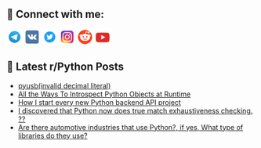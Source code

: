 ## 🔎 Connect with me:
[<img src="https://github.com/bullbesh/bullbesh/blob/main/images/Telegram.png" width="32" height="32" />](https://t.me/bullbesh)
[<img src="https://github.com/bullbesh/bullbesh/blob/main/images/VK.png" width="32" height="32" />](https://vk.com/bullbesh)
[<img src="https://github.com/bullbesh/bullbesh/blob/main/images/Twitter.png" width="32" height="32" />](https://twitter.com/bullbesh1)
[<img src="https://github.com/bullbesh/bullbesh/blob/main/images/Instagram.png" width="32" height="32" />](https://www.instagram.com/bullbesh)
[<img src="https://github.com/bullbesh/bullbesh/blob/main/images/Reddit.png" width="32" height="32" />](https://www.reddit.com/user/bullbesh)
[<img src="https://github.com/bullbesh/bullbesh/blob/main/images/YouTube.png" width="32" height="32" />](https://www.youtube.com/channel/UCtfjRs6uzgq5mfm8S06WTcg)

## 📕 Latest r/Python Posts
<!-- BLOG-POST-LIST:START -->
- [pyusb&lpar;invalid decimal literal&rpar;](https://www.reddit.com/r/Python/comments/xv9w04/pyusbinvalid_decimal_literal/)
- [All the Ways To Introspect Python Objects at Runtime](https://www.reddit.com/r/Python/comments/xv83zo/all_the_ways_to_introspect_python_objects_at/)
- [How I start every new Python backend API project](https://www.reddit.com/r/Python/comments/xv7k6p/how_i_start_every_new_python_backend_api_project/)
- [I discovered that Python now does true match exhaustiveness checking. ??](https://www.reddit.com/r/Python/comments/xv4k0j/i_discovered_that_python_now_does_true_match/)
- [Are there automotive industries that use Python?, if yes, What type of libraries do they use?](https://www.reddit.com/r/Python/comments/xv4ep2/are_there_automotive_industries_that_use_python/)
<!-- BLOG-POST-LIST:END -->
